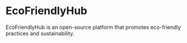 # EcoFriendlyHub
EcoFriendlyHub is an open-source platform that promotes eco-friendly practices and sustainability.

